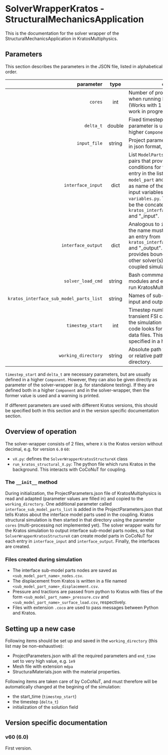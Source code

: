 # SolverWrapperKratos - StructuralMechanicsApplication

This is the documentation for the solver wrapper of the StructuralMechanicsApplication in KratosMultiphysics.

## Parameters

This section describes the parameters in the JSON file, listed in alphabetical order.

parameter|type|description
---:|:---:|---
`cores`|int|Number of processor cores to use when running KratosMultiphysics (Works with 1 core, multi-processing is work in progress).
`delta_t`|double|Fixed timestep size in flow solver. This parameter is usually specified in a higher `Component`.
`input_file`|string| Project parameters file used by Kratos in json format,
`interface_input`|dict| List `ModelParts` names and `Variables` pairs that provides interface boundary conditions for the Kratos solver. Each entry in the list has two keys: `model_part` and `variables` with values as name of the `ModelPart` and list of input variables available in `variables.py`. The `ModelPart` name must be the concatenation of an entry from `kratos_interface_sub_model_parts_list` and "_input".
`interface_output`|dict|Analogous to `interface_input`, but here the name must be the concatenation of an entry from `kratos_interface_sub_model_parts_list` and "_output". The entries in the list provides boundary conditions for the other solver(s) participating in the coupled simulation.
`solver_load_cmd`|string| Bash commmand for loading required modules and environmental variables to run KratosMultiphysics,
`kratos_interface_sub_model_parts_list`|string| Names of sub-model parts used for input and output in KratosMultiphysics,
`timestep_start`|int|Timestep number t:wqo (re)start a transient FSI calculation. If 0 is given, the simulation starts from t = 0, else the code looks for the relevant case and data files. This parameter is usually specified in a higher `Component`.  
<nobr>`working_directory`</nobr>|string|Absolute path to the working directory or relative path w.r.t the current directory.


`timestep_start` and `delta_t` are necessary parameters, but are usually defined in a higher `Component`. However, they can also be given directly as parameter of the solver-wrapper (e.g. for standalone testing). If they are defined both in a higher `Component` and in the solver-wrapper, then the former value is used and a warning is printed.

If different parameters are used with different Kratos versions, this should be specified both in this section and in the version specific documentation section.


## Overview of operation

The solver-wrapper consists of 2 files, where `X` is the Kratos version without decimal, e.g. for version `6.0` `60`:

-   `vX.py`: defines the `SolverWrapperKratosStructureX` class
-   `run_kratos_structural_X.py`: The python file which runs Kratos in the background. This interacts with CoCoNuT for coupling.

### The `__init__` method

During initialization, the ProjectParameters.json file of KratosMultiphysics is read and adapted (parameter values are filled in) and copied to the `working_directory`. One additional parameter called  `interface_sub_model_parts_list` is added in the ProjectParameters.json that tells Kratos about the interface model parts used in the coupling.  Kratos structural simulation is then started in that directory using the parameter `cores` (multi-processing not implemented yet). The solver wrapper waits for the Kratos simulation to output interface sub-model parts nodes, so that `SolverWrapperKratosStructureX` can create model parts in CoCoNuT for each entry in `interface_input` and `interface_output`. Finally, the interfaces are created.

### Files created during simulation


-   The interface sub-model parts nodes are saved as `<sub_model_part_name>_nodes.csv`.
-   The displacement from Kratos is written in a file named `<sub_model_part_name>_displacement.csv`.
-   Pressure and tractions are passed from python to Kratos with files of the form `<sub_model_part_name>_pressure.csv` and `<sub_model_part_name>_surface_load.csv`, respectively.
-   Files with extension `.coco` are used to pass messages between Python and Kratos. 



## Setting up a new case

Following items should be set up and saved in the `working_directory` (this list may be non-exhaustive):

-   ProjectParameters.json with all the required parameters and `end_time` set to very high value, e.g. `1e9`
-   Mesh file with extension `mdpa`
-   StructuralMaterials.json with the material properties.

Following items are taken care of by CoCoNuT, and must therefore will be automatically changed at the begining of the simulation:

-   the start_time (`timestep_start`)
-   the timestep (`delta_t`) 
-   initialization of the solution field



## Version specific documentation

### v60 (6.0)

First version.


